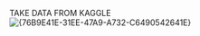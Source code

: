 TAKE DATA FROM KAGGLE 
![{76B9E41E-31EE-47A9-A732-C6490542641E}](https://github.com/user-attachments/assets/a5fbc6c8-578b-45ef-be4a-94ccc596e319)
